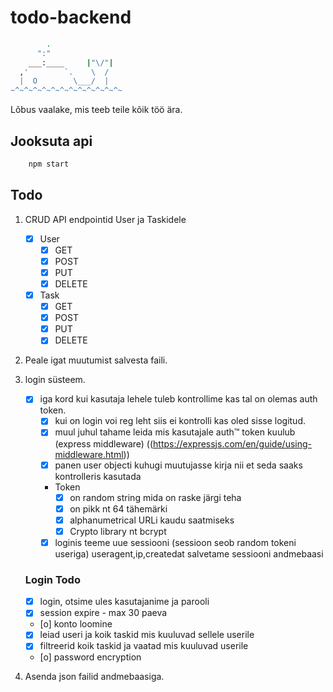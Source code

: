 # todo-backend

```bash
        .
      ":"
    ___:____     |"\/"|
  ,'        `.    \  /
  |  O        \___/  |
~^~^~^~^~^~^~^~^~^~^~^~^~
```
Lõbus vaalake, mis teeb teile kõik töö ära.


## Jooksuta api

```bash
    npm start
```

## Todo

1. CRUD API endpointid User ja Taskidele
    - [x] User
        - [x] GET
        - [x] POST
        - [x] PUT
        - [x] DELETE
    - [x] Task
        - [x] GET
        - [x] POST
        - [x] PUT
        - [x] DELETE
2. Peale igat muutumist salvesta faili.
3. login süsteem.
    - [x] iga kord kui kasutaja lehele tuleb kontrollime kas tal on olemas auth token.
        - [x] kui on login voi reg leht siis ei kontrolli kas oled sisse logitud.
        - [x] muul juhul tahame leida mis kasutajale auth™ token kuulub (express middleware) ((https://expressjs.com/en/guide/using-middleware.html))
        - [x] panen user objecti kuhugi muutujasse kirja nii et seda saaks kontrolleris kasutada
        - Token 
            - [x] on random string mida on raske järgi teha
            - [x] on pikk nt 64 tähemärki
            - [x] alphanumetrical URLi kaudu saatmiseks
            - [x] Crypto library nt bcrypt
        - [x] loginis teeme uue sessiooni (sessioon seob random tokeni useriga) useragent,ip,createdat salvetame sessiooni andmebaasi

    ### Login Todo
    - [x] login, otsime ules kasutajanime ja parooli
    - [x] session expire - max 30 paeva
    - [o] konto loomine
    - [x] leiad useri ja koik taskid mis kuuluvad sellele userile
    - [x] filtreerid koik taskid ja vaatad mis kuuluvad userile
    - [o] password encryption

4. Asenda json failid andmebaasiga.
